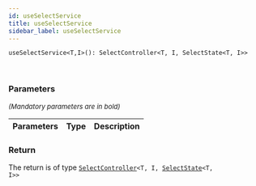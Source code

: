 ```yaml
---
id: useSelectService
title: useSelectService
sidebar_label: useSelectService
---
```


```tsx
useSelectService<T,I>(): SelectController<T, I, SelectState<T, I>>
```
<br/>



### Parameters

<font size="2"><i>(Mandatory parameters are in bold)</i></font>

| Parameters | Type | Description |
| --------- | ---- | ----------- |


### Return



The return is of type <code>[SelectController](/api2/types/SelectController.md)<T, I, [SelectState](/api2/types/SelectState.md)<T, I\>\></code>
